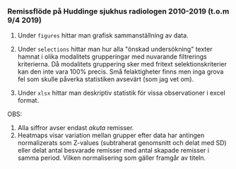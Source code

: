 ### Remissflöde på Huddinge sjukhus radiologen 2010-2019 (t.o.m 9/4 2019)

1. Under `figures` hittar man grafisk sammanställning av data.

2. Under `selections` hittar man hur alla "önskad undersökning" texter hamnat i olika
modalitets grupperingar med nuvarande filtrerings kriterierna. 
Då modalitets gruppering sker med fritext selektionskriterier kan den inte vara
100% precis. Små felaktigheter finns men inga grova fel som skulle påverka statistiken
avsevärt (som jag vet om).

3. Under `xlsx` hittar man deskriptiv statistik för vissa observationer i excel format.


OBS:

1. Alla siffror avser endast *akuta* remisser.
2. Heatmaps visar variation mellan grupper efter data har antingen normalizerats som Z-values
(subtraherat genomsnitt och delat med SD) eller delat antal besvarade remisser med 
antal skapade remisser i samma period. Vilken normalisering som gäller framgår av titeln. 